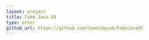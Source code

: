 ```yaml
---
layout: project
title: Fake Java OS
type: other
github_url: https://github.com/Sammidysam/FakeJavaOS
---
```



